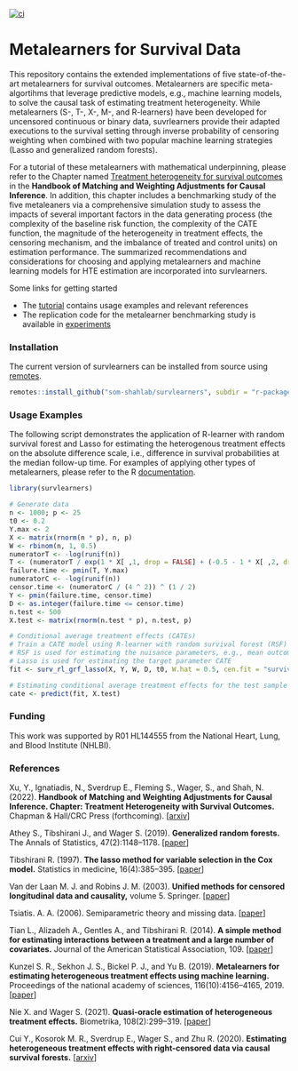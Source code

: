 [![ci](https://github.com/som-shahlab/survlearners/actions/workflows/main.yml/badge.svg)](https://github.com/som-shahlab/survlearners/actions/workflows/main.yml)

# Metalearners for Survival Data

This repository contains the extended implementations of five state-of-the-art metalearners for survival outcomes. Metalearners are specific meta-algortihms that leverage predictive models, e.g., machine learning models, to solve the causal task of estimating treatment heterogeneity. While metalearners (S-, T-, X-, M-, and R-learners) have been developed for uncensored continuous or binary data, suvrlearners provide their adapted executions to the survival setting through inverse probability of censoring weighting when combined with two popular machine learning strategies (Lasso and generalized random forests).

For a tutorial of these metalearners with mathematical underpinning, please refer to the Chapter named [Treatment heterogeneity for survival outcomes]() in the **Handbook of Matching and Weighting Adjustments for Causal Inference**. In addition, this chapter includes a benchmarking study of the five metaleaners via a comprehensive simulation study to assess the impacts of several important factors in the data generating process (the complexity of the baseline risk function, the complexity of the CATE function, the magnitude of the heterogeneity in treatment effects, the censoring mechanism, and the imbalance of treated and control units) on estimation performance. The summarized recommendations and considerations for choosing and applying metalearners and machine learning models for HTE estimation are incorporated into survlearners.

Some links for getting started

* The [tutorial](https://som-shahlab.github.io/survlearners/) contains usage examples and relevant references
* The replication code for the metalearner benchmarking study is available in [experiments](https://github.com/som-shahlab/survlearners/tree/master/experiments)

### Installation
The current version of survlearners can be installed from source using [remotes](https://cran.r-project.org/web/packages/remotes/index.html).

```R
remotes::install_github("som-shahlab/survlearners", subdir = "r-package/survlearners")
```
### Usage Examples

The following script demonstrates the application of R-learner with random survival forest and Lasso for estimating the heterogenous treatment effects on the absolute  difference scale, i.e., difference in survival probabilities at the median follow-up time. For examples of applying other types of metalearners, please refer to the R [documentation](https://som-shahlab.github.io/survlearners/reference/index.html).

```R
library(survlearners)

# Generate data
n <- 1000; p <- 25
t0 <- 0.2
Y.max <- 2
X <- matrix(rnorm(n * p), n, p)
W <- rbinom(n, 1, 0.5)
numeratorT <- -log(runif(n))
T <- (numeratorT / exp(1 * X[ ,1, drop = FALSE] + (-0.5 - 1 * X[ ,2, drop = FALSE]) * W)) ^ 2
failure.time <- pmin(T, Y.max)
numeratorC <- -log(runif(n))
censor.time <- (numeratorC / (4 ^ 2)) ^ (1 / 2)
Y <- pmin(failure.time, censor.time)
D <- as.integer(failure.time <= censor.time)
n.test <- 500
X.test <- matrix(rnorm(n.test * p), n.test, p)

# Conditional average treatment effects (CATEs)
# Train a CATE model using R-learner with random survival forest (RSF) and Lasso
# RSF is used for estimating the nuisance parameters, e.g., mean outcome and censoring weights
# Lasso is used for estimating the target parameter CATE
fit <- surv_rl_grf_lasso(X, Y, W, D, t0, W.hat = 0.5, cen.fit = "survival.forest")

# Estimating conditional average treatment effects for the test sample
cate <- predict(fit, X.test)
```

### Funding

This work was supported by R01 HL144555 from the National Heart, Lung, and Blood Institute (NHLBI).

### References
Xu, Y., Ignatiadis, N., Sverdrup E., Fleming S., Wager, S.,  and Shah, N. (2022). **Handbook of Matching and Weighting Adjustments for Causal Inference. Chapter: Treatment Heterogeneity with Survival Outcomes.** Chapman \& Hall/CRC Press (forthcoming). [<a href="https://arxiv.org/abs/2207.07758">arxiv</a>]

Athey S., Tibshirani J., and Wager S. (2019). **Generalized random forests.** The Annals of Statistics, 47(2):1148–1178. [<a href="https://projecteuclid.org/journals/annals-of-statistics/volume-47/issue-2/Generalized-random-forests/10.1214/18-AOS1709.full">paper</a>]

Tibshirani R. (1997). **The lasso method for variable selection in the Cox model.** Statistics in medicine, 16(4):385–395. [<a href="https://onlinelibrary.wiley.com/doi/abs/10.1002/(SICI)1097-0258(19970228)16:4%3C385::AID-SIM380%3E3.0.CO;2-3">paper</a>]

Van der Laan M. J. and Robins J. M. (2003). **Unified methods for censored longitudinal data and causality,** volume 5. Springer. [<a href="https://link.springer.com/book/10.1007/978-0-387-21700-0">paper</a>]

Tsiatis. A. A. (2006). Semiparametric theory and missing data. [<a href="https://link.springer.com/book/10.1007/0-387-37345-4">paper</a>]

Tian L., Alizadeh A., Gentles A., and Tibshirani R. (2014). **A simple method for estimating interactions between a treatment and a large number of covariates.** Journal of the American Statistical Association, 109. [<a href="https://www.tandfonline.com/doi/full/10.1080/01621459.2014.951443">paper</a>]

Kunzel S. R., Sekhon J. S., Bickel P. J., and Yu B. (2019). **Metalearners for estimating heterogeneous treatment effects using machine learning.** Proceedings of the national academy of sciences, 116(10):4156–4165, 2019. [<a href="https://www.pnas.org/doi/abs/10.1073/pnas.1804597116">paper</a>]

Nie X. and Wager S. (2021). **Quasi-oracle estimation of heterogeneous treatment effects.** Biometrika, 108(2):299–319. [<a href="https://academic.oup.com/biomet/article/108/2/299/5911092?login=true">paper</a>]

Cui Y., Kosorok M. R., Sverdrup E., Wager S., and Zhu R. (2020). **Estimating heterogeneous treatment effects with right-censored data via causal survival forests.** [<a href="https://arxiv.org/abs/2001.09887">arxiv</a>]
